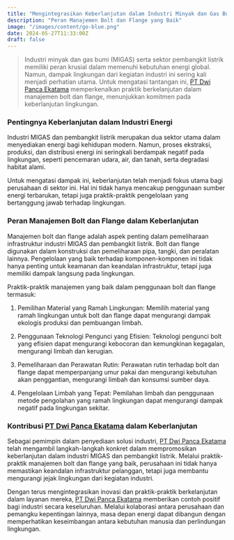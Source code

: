 ```yaml
---
title: "Mengintegrasikan Keberlanjutan dalam Industri Minyak dan Gas Bumi (MIGAS) dan Pembangkit Listrik"
description: "Peran Manajemen Bolt dan Flange yang Baik"
image: "/images/content/go-blue.png"
date: 2024-05-27T11:33:00Z
draft: false
---
```



>Industri minyak dan gas bumi (MIGAS) serta sektor pembangkit listrik memiliki peran krusial dalam memenuhi kebutuhan energi global. Namun, dampak lingkungan dari kegiatan industri ini sering kali menjadi perhatian utama. Untuk mengatasi tantangan ini, [PT Dwi Panca Ekatama](https://www.dwipancabolting.id/contact) memperkenalkan praktik berkelanjutan dalam manajemen bolt dan flange, menunjukkan komitmen pada keberlanjutan lingkungan.

### Pentingnya Keberlanjutan dalam Industri Energi

Industri MIGAS dan pembangkit listrik merupakan dua sektor utama dalam menyediakan energi bagi kehidupan modern. Namun, proses ekstraksi, produksi, dan distribusi energi ini seringkali berdampak negatif pada lingkungan, seperti pencemaran udara, air, dan tanah, serta degradasi habitat alami.

Untuk mengatasi dampak ini, keberlanjutan telah menjadi fokus utama bagi perusahaan di sektor ini. Hal ini tidak hanya mencakup penggunaan sumber energi terbarukan, tetapi juga praktik-praktik pengelolaan yang bertanggung jawab terhadap lingkungan.

### Peran Manajemen Bolt dan Flange dalam Keberlanjutan

Manajemen bolt dan flange adalah aspek penting dalam pemeliharaan infrastruktur industri MIGAS dan pembangkit listrik. Bolt dan flange digunakan dalam konstruksi dan pemeliharaan pipa, tangki, dan peralatan lainnya. Pengelolaan yang baik terhadap komponen-komponen ini tidak hanya penting untuk keamanan dan keandalan infrastruktur, tetapi juga memiliki dampak langsung pada lingkungan.

Praktik-praktik manajemen yang baik dalam penggunaan bolt dan flange termasuk:

1.  Pemilihan Material yang Ramah Lingkungan: Memilih material yang ramah lingkungan untuk bolt dan flange dapat mengurangi dampak ekologis produksi dan pembuangan limbah.

2.  Penggunaan Teknologi Pengunci yang Efisien: Teknologi pengunci bolt yang efisien dapat mengurangi kebocoran dan kemungkinan kegagalan, mengurangi limbah dan kerugian.

3.  Pemeliharaan dan Perawatan Rutin: Perawatan rutin terhadap bolt dan flange dapat memperpanjang umur pakai dan mengurangi kebutuhan akan penggantian, mengurangi limbah dan konsumsi sumber daya.

4.  Pengelolaan Limbah yang Tepat: Pemilahan limbah dan penggunaan metode pengolahan yang ramah lingkungan dapat mengurangi dampak negatif pada lingkungan sekitar.

### Kontribusi [PT Dwi Panca Ekatama](https://www.dwipancabolting.id/contact) dalam Keberlanjutan

Sebagai pemimpin dalam penyediaan solusi industri, [PT Dwi Panca Ekatama](https://www.dwipancabolting.id/contact) telah mengambil langkah-langkah konkret dalam mempromosikan keberlanjutan dalam industri MIGAS dan pembangkit listrik. Melalui praktik-praktik manajemen bolt dan flange yang baik, perusahaan ini tidak hanya memastikan keandalan infrastruktur pelanggan, tetapi juga membantu mengurangi jejak lingkungan dari kegiatan industri.

Dengan terus mengintegrasikan inovasi dan praktik-praktik berkelanjutan dalam layanan mereka, [PT Dwi Panca Ekatama](https://www.dwipancabolting.id/contact) memberikan contoh positif bagi industri secara keseluruhan. Melalui kolaborasi antara perusahaan dan pemangku kepentingan lainnya, masa depan energi dapat dibangun dengan memperhatikan keseimbangan antara kebutuhan manusia dan perlindungan lingkungan.
